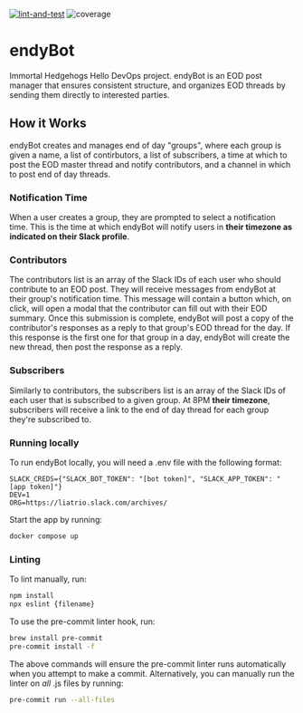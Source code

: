 [![lint-and-test](https://github.com/liatrio/endyBot/actions/workflows/lint-and-test.yaml/badge.svg)](https://github.com/liatrio/endyBot/actions/workflows/lint-and-test.yaml)
![coverage](https://img.shields.io/endpoint?url=https://gist.githubusercontent.com/cfculler/63bc4aeca2dedc9ee2c05ee997adc7fa/raw/coverage.json)

# endyBot
Immortal Hedgehogs Hello DevOps project. endyBot is an EOD post manager that ensures consistent structure, and organizes EOD threads by sending them directly to interested parties.


## How it Works
endyBot creates and manages end of day "groups", where each group is given a name, a list of contirbutors, a list of subscribers, a time at which to post the EOD master thread and notify contributors, and a channel in which to post end of day threads. 

### Notification Time
When a user creates a group, they are prompted to select a notification time. This is the time at which endyBot will notify users in **their timezone as indicated on their Slack profile**.

### Contributors
The contributors list is an array of the Slack IDs of each user who should contribute to an EOD post. They will receive messages from endyBot at their group's notification time. This message will contain a button which, on click, will open a modal that the contributor can fill out with their EOD summary. Once this submission is complete, endyBot will post a copy of the contributor's responses as a reply to that group's EOD thread for the day. If this response is the first one for that group in a day, endyBot will create the new thread, then post the response as a reply.

### Subscribers 
Similarly to contributors, the subscribers list is an array of the Slack IDs of each user that is subscribed to a given group. At 8PM **their timezone**, subscribers will receive a link to the end of day thread for each group they're subscribed to. 

### Running locally
To run endyBot locally, you will need a .env file with the following format:

```
SLACK_CREDS={"SLACK_BOT_TOKEN": "[bot token]", "SLACK_APP_TOKEN": "[app token]"}
DEV=1
ORG=https://liatrio.slack.com/archives/
```

Start the app by running:

```bash
docker compose up
```

### Linting
To lint manually, run: 
```bash
npm install
npx eslint {filename}
```

To use the pre-commit linter hook, run:
```bash
brew install pre-commit
pre-commit install -f
```

The above commands will ensure the pre-commit linter runs automatically when you attempt to make a commit.
Alternatively, you can manually run the linter on _all_ .js files by running:
```bash
pre-commit run --all-files
```